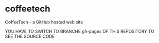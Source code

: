 # coffeetech
CoffeeTech - a GitHub hosted web site

YOU HAVE TO SWITCH TO BRANCHE gh-pages OF THIS REPOSITORY TO SEE THE SOURCE CODE
